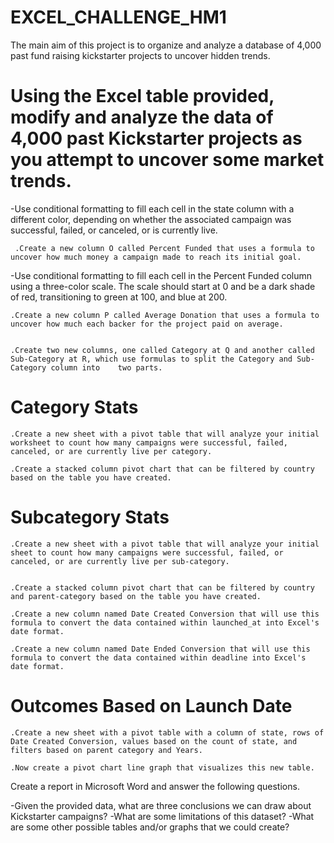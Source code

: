 # EXCEL_CHALLENGE_HM1

The main aim of this project is to organize and analyze a database of 4,000 past fund raising kickstarter projects to uncover hidden trends.

# Using the Excel table provided, modify and analyze the data of 4,000 past Kickstarter projects as you attempt to uncover some market trends.

 -Use conditional formatting to fill each cell in the state column with a different color, depending on whether the associated campaign was successful, failed, or canceled, or is currently live.
 
     .Create a new column O called Percent Funded that uses a formula to uncover how much money a campaign made to reach its initial goal.
   
 -Use conditional formatting to fill each cell in the Percent Funded column using a three-color scale. The scale should start at 0 and be a dark shade of red, transitioning to green at 100, and blue at 200.
  
    .Create a new column P called Average Donation that uses a formula to uncover how much each backer for the project paid on average.


    .Create two new columns, one called Category at Q and another called Sub-Category at R, which use formulas to split the Category and Sub-Category column into    two parts.
    
   # Category Stats
    
    .Create a new sheet with a pivot table that will analyze your initial worksheet to count how many campaigns were successful, failed, canceled, or are currently live per category.
    
    .Create a stacked column pivot chart that can be filtered by country based on the table you have created.


 # Subcategory Stats
 
    .Create a new sheet with a pivot table that will analyze your initial sheet to count how many campaigns were successful, failed, or canceled, or are currently live per sub-category.


    .Create a stacked column pivot chart that can be filtered by country and parent-category based on the table you have created.
    
    .Create a new column named Date Created Conversion that will use this formula to convert the data contained within launched_at into Excel's date format.

    .Create a new column named Date Ended Conversion that will use this formula to convert the data contained within deadline into Excel's date format.
    
 # Outcomes Based on Launch Date
 
    .Create a new sheet with a pivot table with a column of state, rows of Date Created Conversion, values based on the count of state, and filters based on parent category and Years.

    .Now create a pivot chart line graph that visualizes this new table.


Create a report in Microsoft Word and answer the following questions.

-Given the provided data, what are three conclusions we can draw about Kickstarter campaigns?
-What are some limitations of this dataset?
-What are some other possible tables and/or graphs that we could create?






